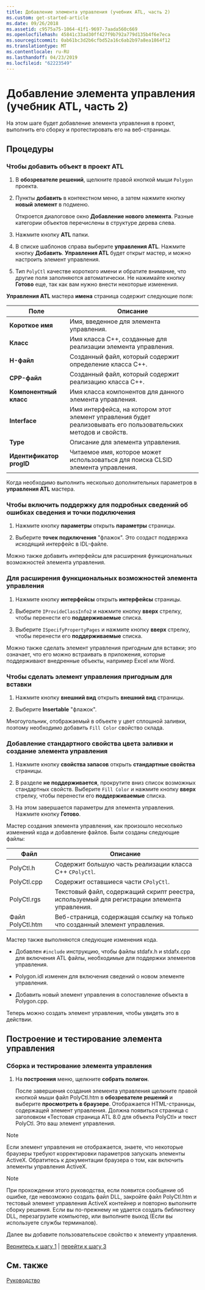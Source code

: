 ```yaml
---
title: Добавление элемента управления (учебник ATL, часть 2)
ms.custom: get-started-article
ms.date: 09/26/2018
ms.assetid: c9575a75-1064-41f1-9697-7aada560c669
ms.openlocfilehash: 45841c33ad30ff427f9b792a779d135b4f6e7eca
ms.sourcegitcommit: 0ab61bc3d2b6cfbd52a16c6ab2b97a8ea1864f12
ms.translationtype: MT
ms.contentlocale: ru-RU
ms.lasthandoff: 04/23/2019
ms.locfileid: "62223549"
---
```

# <a name="adding-a-control-atl-tutorial-part-2"></a>Добавление элемента управления (учебник ATL, часть 2)

На этом шаге будет добавление элемента управления в проект, выполнить его сборку и протестировать его на веб-страницы.

## <a name="procedures"></a>Процедуры

### <a name="to-add-an-object-to-an-atl-project"></a>Чтобы добавить объект в проект ATL

1. В **обозревателе решений**, щелкните правой кнопкой мыши `Polygon` проекта.

1. Пункты **добавить** в контекстном меню, а затем нажмите кнопку **новый элемент** в подменю.

    Откроется диалоговое окно **Добавление нового элемента**. Разные категории объектов перечислены в структуре дерева слева.

1. Нажмите кнопку **ATL** папки.

1. В списке шаблонов справа выберите **управления ATL**. Нажмите кнопку **Добавить**. **Управления ATL** будет открыт мастер, и можно настроить элемент управления.

1. Тип `PolyCtl` качестве короткого имени и обратите внимание, что другие поля заполняются автоматически. Не нажимайте кнопку **Готово** еще, так как вам нужно внести некоторые изменения.

**Управления ATL** мастера **имена** страница содержит следующие поля:

|Поле|Описание|
|-----------|--------------|
|**Короткое имя**|Имя, введенное для элемента управления.|
|**Класс**|Имя класса C++, созданные для реализации элемента управления.|
|**H-файл**|Созданный файл, который содержит определение класса C++.|
|**CPP-файл**|Созданный файл, который содержит реализацию класса C++.|
|**Компонентный класс**|Имя класса компонентов для данного элемента управления.|
|**Interface**|Имя интерфейса, на котором этот элемент управления будет реализовывать его пользовательских методов и свойств.|
|**Type**|Описание для элемента управления.|
|**Идентификатор progID**|Читаемое имя, которое может использоваться для поиска CLSID элемента управления.|

Когда необходимо выполнить несколько дополнительных параметров в **управления ATL** мастера.

### <a name="to-enable-support-for-rich-error-information-and-connection-points"></a>Чтобы включить поддержку для подробных сведений об ошибках сведения и точки подключения

1. Нажмите кнопку **параметры** открыть **параметры** страницы.

1. Выберите **точек подключения** "флажок". Это создаст поддержка исходящий интерфейс в IDL-файле.

Можно также добавить интерфейсы для расширения функциональных возможностей элемента управления.

### <a name="to-extend-the-controls-functionality"></a>Для расширения функциональных возможностей элемента управления

1. Нажмите кнопку **интерфейсы** открыть **интерфейсы** страницы.

1. Выберите `IProvideClassInfo2` и нажмите кнопку **вверх** стрелку, чтобы перенести его **поддерживаемые** списка.

1. Выберите `ISpecifyPropertyPages` и нажмите кнопку **вверх** стрелку, чтобы перенести его **поддерживаемые** списка.

Можно также сделать элемент управления пригодным для вставки; это означает, что его можно встраивать в приложения, которые поддерживают внедренные объекты, например Excel или Word.

### <a name="to-make-the-control-insertable"></a>Чтобы сделать элемент управления пригодным для вставки

1. Нажмите кнопку **внешний вид** открыть **внешний вид** страницы.

1. Выберите **Insertable** "флажок".

Многоугольник, отображаемый в объекте у цвет сплошной заливки, поэтому необходимо добавить `Fill Color` свойство склада.

### <a name="to-add-a-fill-color-stock-property-and-create-the-control"></a>Добавление стандартного свойства цвета заливки и создание элемента управления

1. Нажмите кнопку **свойства запасов** открыть **стандартные свойства** страницы.

1. В разделе **не поддерживается**, прокрутите вниз список возможных стандартных свойств. Выберите `Fill Color` и нажмите кнопку **вверх** стрелку, чтобы перенести его **поддерживаемые** списка.

1. На этом завершается параметры для элемента управления. Нажмите кнопку **Готово**.

Мастер создания элемента управления, как произошло несколько изменений кода и добавление файлов. Были созданы следующие файлы:

|Файл|Описание|
|----------|-----------------|
|PolyCtl.h|Содержит большую часть реализации класса C++ `CPolyCtl`.|
|PolyCtl.cpp|Содержит оставшиеся части `CPolyCtl`.|
|PolyCtl.rgs|Текстовый файл, содержащий скрипт реестра, используемый для регистрации элемента управления.|
|Файл PolyCtl.htm|Веб-страница, содержащая ссылку на только что созданный элемент управления.|

Мастер также выполняются следующие изменения кода.

- Добавлен `#include` инструкцию, чтобы файлы stdafx.h и stdafx.cpp для включения ATL файлы, необходимые для поддержки элементов управления.

- Polygon.idl изменен для включения сведений о новом элементе управления.

- Добавить новый элемент управления в сопоставление объекта в Polygon.cpp.

Теперь можно создать элемент управления, чтобы увидеть это в действии.

## <a name="building-and-testing-the-control"></a>Построение и тестирование элемента управления

### <a name="to-build-and-test-the-control"></a>Сборка и тестирование элемента управления

1. На **построения** меню, щелкните **собрать полигон**.

    После завершения создания элемента управления щелкните правой кнопкой мыши файл PolyCtl.htm в **обозревателе решений** и выберите **просмотреть в браузере**. Отображается HTML-страницы, содержащей элемент управления. Должна появиться страница с заголовком «Тестовая страница ATL 8.0 для объекта PolyCtl» и текст PolyCtl. Это ваш элемент управления.

> [!NOTE]
> Если элемент управления не отображается, знаете, что некоторые браузеры требуют корректировки параметров запускать элементы ActiveX. Обратитесь к документации браузера о том, как включить элементы управления ActiveX.

> [!NOTE]
> При прохождении этого руководства, если появится сообщение об ошибке, где невозможно создать файл DLL, закройте файл PolyCtl.htm и тестовый элемент управления ActiveX контейнер и повторно выполните сборку решения. Если вы по-прежнему не удается создать библиотеку DLL, перезагрузите компьютер, или выполните выход (Если вы используете службы терминалов).

Далее вы добавите пользовательское свойство к элементу управления.

[Вернитесь к шагу 1](../atl/creating-the-project-atl-tutorial-part-1.md) &#124; [перейти к шагу 3](../atl/adding-a-property-to-the-control-atl-tutorial-part-3.md)

## <a name="see-also"></a>См. также

[Руководство](../atl/active-template-library-atl-tutorial.md)
